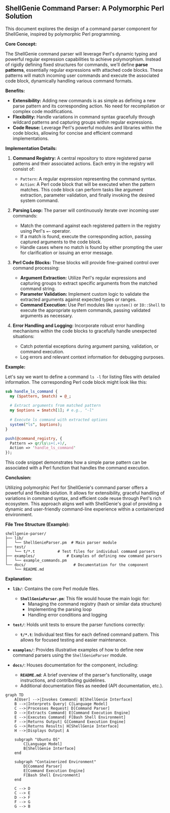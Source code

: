 ## ShellGenie Command Parser: A Polymorphic Perl Solution

This document explores the design of a command parser component for ShellGenie, inspired by polymorphic Perl programming. 

**Core Concept:**

The ShellGenie command parser will leverage Perl's dynamic typing and powerful regular expression capabilities to achieve polymorphism. Instead of rigidly defining fixed structures for commands, we'll define **parse patterns**, essentially regular expressions with attached code blocks. These patterns will match incoming user commands and execute the associated code block, dynamically handling various command formats.

**Benefits:**

* **Extensibility:** Adding new commands is as simple as defining a new parse pattern and its corresponding action. No need for recompilation or complex code modifications.
* **Flexibility:**  Handle variations in command syntax gracefully through wildcard patterns and capturing groups within regular expressions. 
* **Code Reuse:** Leverage Perl's powerful modules and libraries within the code blocks, allowing for concise and efficient command implementations.

**Implementation Details:**

1. **Command Registry:** A central repository to store registered parse patterns and their associated actions. Each entry in the registry will consist of:

    *  `Pattern`: A regular expression representing the command syntax.
    * `Action`: A Perl code block that will be executed when the pattern matches. This code block can perform tasks like argument extraction, parameter validation, and finally invoking the desired system command.

2. **Parsing Loop:** The parser will continuously iterate over incoming user commands:

    *  Match the command against each registered pattern in the registry using Perl's `=~` operator.
    *  If a match is found, execute the corresponding action, passing captured arguments to the code block. 
    *  Handle cases where no match is found by either prompting the user for clarification or issuing an error message.

3. **Perl Code Blocks:** These blocks will provide fine-grained control over command processing:

    * **Argument Extraction:** Utilize Perl's regular expressions and capturing groups to extract specific arguments from the matched command string.
    * **Parameter Validation:** Implement custom logic to validate the extracted arguments against expected types or ranges.
    * **Command Execution:** Use Perl modules like `system()` or `IO::Shell` to execute the appropriate system commands, passing validated arguments as necessary.

4. **Error Handling and Logging:** Incorporate robust error handling mechanisms within the code blocks to gracefully handle unexpected situations:

   *  Catch potential exceptions during argument parsing, validation, or command execution.
   * Log errors and relevant context information for debugging purposes.

**Example:**

Let's say we want to define a command `ls -l` for listing files with detailed information. The corresponding Perl code block might look like this:

```perl
sub handle_ls_command {
  my ($pattern, $match) = @_; 
  
  # Extract arguments from matched pattern
  my $options = $match[1]; # e.g., "-l"
  
  # Execute ls command with extracted options
  system("ls", $options); 
}

push(@command_registry, {
  Pattern => qr/ls\s+(.+)/,
  Action => 'handle_ls_command' 
});
```

This code snippet demonstrates how a simple parse pattern can be associated with a Perl function that handles the command execution.


**Conclusion:**

Utilizing polymorphic Perl for ShellGenie's command parser offers a powerful and flexible solution. It allows for extensibility, graceful handling of variations in command syntax, and efficient code reuse through Perl's rich ecosystem. This approach aligns well with ShellGenie's goal of providing a dynamic and user-friendly command-line experience within a containerized environment.


**File Tree Structure (Example):**

```
shellgenie-parser/
├── lib/
│   └── ShellGenieParser.pm  # Main parser module
├── test/
│   └── t/*.t          # Test files for individual command parsers
├── examples/              # Examples of defining new command parsers
│   └── example_commands.pm 
└── docs/                     # Documentation for the component
    └── README.md            

```

**Explanation:**

* **`lib/`**: Contains the core Perl module files.
    *  **`ShellGenieParser.pm`**: This file would house the main logic for:
        *  Managing the command registry (hash or similar data structure)
        * Implementing the parsing loop 
        *  Handling error conditions and logging

* **`test/`**: Holds unit tests to ensure the parser functions correctly:
    *   **`t/*.t`**: Individual test files for each defined command pattern. This allows for focused testing and easier maintenance.

* **`examples/`**: Provides illustrative examples of how to define new command parsers using the `ShellGenieParser` module.

* **`docs/`**: Houses documentation for the component, including:
    *  **`README.md`**: A brief overview of the parser's functionality, usage instructions, and contributing guidelines.
    *   Additional documentation files as needed (API documentation, etc.).

```mermaid
graph TD
    A[User] -->|Invokes Command| B[ShellGenie Interface]
    B -->|Interprets Query| C[Language Model]
    C -->|Processes Request| D[Command Parser]
    D -->|Extracts Command| E[Command Execution Engine]
    E -->|Executes Command| F[Bash Shell Environment]
    F -->|Returns Output| G[Command Execution Engine]
    G -->|Returns Results| H[ShellGenie Interface]
    H -->|Displays Output| A

    subgraph "Ubuntu OS"
        C[Language Model]
        B[ShellGenie Interface]
    end

    subgraph "Containerized Environment"
        D[Command Parser]
        E[Command Execution Engine]
        F[Bash Shell Environment]
    end

    C --> D
    C --> E
    D --> F
    F --> G
    G --> B
```

